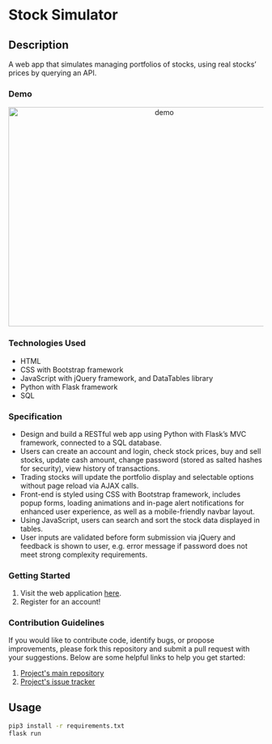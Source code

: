 # Stock Simulator

## Description
A web app that simulates managing portfolios of stocks, using real stocks’ prices by querying an API.

### Demo
<p align="center">
  <img src="https://user-images.githubusercontent.com/74436899/112735596-1f905480-8f45-11eb-9866-be901c8e0812.gif" width="600px" height="433px" alt="demo">
</p>

### Technologies Used
* HTML
* CSS with Bootstrap framework
* JavaScript with jQuery framework, and DataTables library
* Python with Flask framework
* SQL

### Specification
* Design and build a RESTful web app using Python with Flask’s MVC framework, connected to a SQL database.
* Users can create an account and login, check stock prices, buy and sell stocks, update cash amount, change password (stored as salted hashes for security), view history of transactions.
* Trading stocks will update the portfolio display and selectable options without page reload via AJAX calls.
* Front-end is styled using CSS with Bootstrap framework, includes popup forms, loading animations and in-page alert notifications for enhanced user experience, as well as a mobile-friendly navbar layout.
* Using JavaScript, users can search and sort the stock data displayed in tables.
* User inputs are validated before form submission via jQuery and feedback is shown to user, e.g. error message if password does not meet strong complexity requirements.

### Getting Started
1. Visit the web application [here](https://daniel-tsiang-tic-tac-toe.netlify.app/).
2. Register for an account!

### Contribution Guidelines
If you would like to contribute code, identify bugs, or propose improvements, please fork this repository and submit a pull request with your suggestions. Below are some helpful links to help you get started:
1. [Project's main repository](https://github.com/DanielTsiang/stock-simulator)
2. [Project's issue tracker](https://github.com/DanielTsiang/stock-simulator/issues)

## Usage
```bash
pip3 install -r requirements.txt
flask run
```